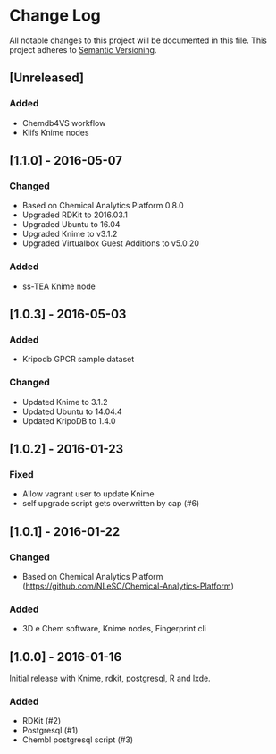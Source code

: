 # Change Log
All notable changes to this project will be documented in this file.
This project adheres to [Semantic Versioning](http://semver.org/).

## [Unreleased]

### Added

* Chemdb4VS workflow
* Klifs Knime nodes

## [1.1.0] - 2016-05-07

### Changed

* Based on Chemical Analytics Platform 0.8.0
* Upgraded RDKit to 2016.03.1
* Upgraded Ubuntu to 16.04
* Upgraded Knime to v3.1.2
* Upgraded Virtualbox Guest Additions to v5.0.20

### Added

* ss-TEA Knime node

## [1.0.3] - 2016-05-03

### Added

* Kripodb GPCR sample dataset

### Changed

* Updated Knime to 3.1.2
* Updated Ubuntu to 14.04.4
* Updated KripoDB to 1.4.0

## [1.0.2] - 2016-01-23

### Fixed

* Allow vagrant user to update Knime
* self upgrade script gets overwritten by cap (#6)

## [1.0.1] - 2016-01-22

### Changed

* Based on Chemical Analytics Platform (https://github.com/NLeSC/Chemical-Analytics-Platform)

### Added

* 3D e Chem software, Knime nodes, Fingerprint cli

## [1.0.0] - 2016-01-16

Initial release with Knime, rdkit, postgresql, R and lxde.

### Added

* RDKit (#2)
* Postgresql (#1)
* Chembl postgresql script (#3)
